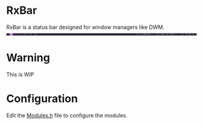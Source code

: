 # RxBar 
RxBar is a status bar designed for window managers like DWM.
![RxBar-dwm](doc/rxbar-dwm.png)

# Warning
This is WIP

# Configuration
Edit the [Modules.h](Modules.h) file to configure the modules.
